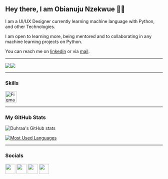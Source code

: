 
<h2> Hey there, I am Obianuju Nzekwue 👋🏾 </h2>

<p>
I am a UI/UX Designer currently learning machine language with Python, and other Technologies.
</p>


<p>
I am open to learning more, being mentored and to collaborating in any machine learning projects on Python.
</p>


<p>You can reach me on <a href = "https://www.linkedin.com/in/obianuju-nzekwue">linkedin</a> or via <a href = "mailto:nzekwueobianuju@gmail.com">mail</a>.</p>


<hr/>


<a href="https://www.twitter.com/u_ujay" target="_blank" rel="noreferrer"><img
src="https://img.shields.io/twitter/follow/u_ujay?logo=twitter&style=for-the-badge&color=f97316&labelColor=ffffff"
/></a><a href="https://www.github.com/duhraa" target="_blank" rel="noreferrer"><img
src="https://img.shields.io/github/followers/duhraa?logo=github&style=for-the-badge&color=f97316&labelColor=ffffff" /></a>

<hr/>


### Skills

<p align="left">
<a href="https://figma.com" target="_blank" rel="noreferrer"><img src="" width="36" height="36" alt="Figma" /></a>
</p>

<b></b>

<hr/>


### My GitHub Stats

![Duhraa's GitHub stats](https://github-readme-stats.vercel.app/api?username=duhraa&show_icons=true&count_private=true&theme=gotham&hide_border=false&bg_color=00000000)

[![Most Used Languages](https://github-readme-stats.vercel.app/api/top-langs/?username=duhraa&layout=compact&hide_border=false&theme=gotham&bg_color=00000000)](https://github.com/duhraa)

<hr/>


### Socials

<p align="left"> <a href="https://www.github.com/duhraa" target="_blank" rel="noreferrer"><img src="https://raw.githubusercontent.com/danielcranney/readme-generator/main/public/icons/socials/github.svg" width="32" height="32" /></a> <a href="http://www.instagram.com/duh_raa" target="_blank" rel="noreferrer"><img src="https://raw.githubusercontent.com/danielcranney/readme-generator/main/public/icons/socials/instagram.svg" width="32" height="32" /></a> <a href="https://www.linkedin.com/in/obianuju-nzekwue" target="_blank" rel="noreferrer"><img src="https://raw.githubusercontent.com/danielcranney/readme-generator/main/public/icons/socials/linkedin.svg" width="32" height="32" /></a> <a href="https://www.twitter.com/u_ujay" target="_blank" rel="noreferrer"><img src="https://raw.githubusercontent.com/danielcranney/readme-generator/main/public/icons/socials/twitter.svg" width="32" height="32" /></a></p>

<!---
duhraa/duhraa is a ✨ special ✨ repository because its `README.md` (this file) appears on your GitHub profile.
You can click the Preview link to take a look at your changes.
--->

